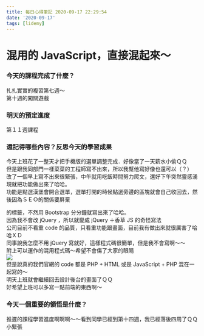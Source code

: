 ```yaml
---
title: 每日心得筆記 2020-09-17 22:29:54
date: '2020-09-17'
tags: [lidemy]
---
```


# 混用的 JavaScript，直接混起來～

### 今天的課程完成了什麼？

扎扎實實的複習第七週～  
第十週的闖關遊戲

### 明天的預定進度

第１１週課程

### 還記得哪些內容？反思今天的學習成果

今天上班花了一整天才把手機版的選單調整完成．好像當了一天薪水小偷ＱＱ  
但是跟我同部門一樣菜菜的工程師寫不出來，所以我幫他寫好像也還可以（？）  
改了一個早上寫不出來很緊張，中午就用吃飯時間努力爬文，還好下午突然靈感湧現就把功能做出來了哈哈。  
功能是點選漢堡會開合選單，選單打開的時候點選旁邊的區塊就會自己收回去，然後因為ＳＥＯ的關係要屏棄<nav>的標籤，不然用 Bootstrap 分分鐘就寫出來了哈哈。  
因為我不會改 jQuery ，所以就變成 jQuery ＋香草 JS 的奇怪寫法  
公司目前不看重 code 的品質，只看重功能跟畫面，目前我有做出來就很厲害了哈哈ＸＤ  
同事說我怎麼不用 jQuery 寫就好，這樣程式碼很簡單，但是我不會寫啊～～  
附上可以運作的混用程式碼～希望不會傷了大家的眼睛  
![](/images/lidemy/3b7ead5c071c4d269e0f823b232654ee.jpg)  
但是說真的我們官網的 code 都是 PHP + HTML 或是 JavaScript + PHP 混在一起寫的～  
明天上班就會繼續回去設計後台的畫面了ＱＱ  
好希望上班可以多寫一點前端的東西啊～

### 今天一個重要的領悟是什麼？

推遲的課程學習進度啊啊啊～～看到同學已經到第十四週，我已經落後四周了ＱＱ  
小緊張
